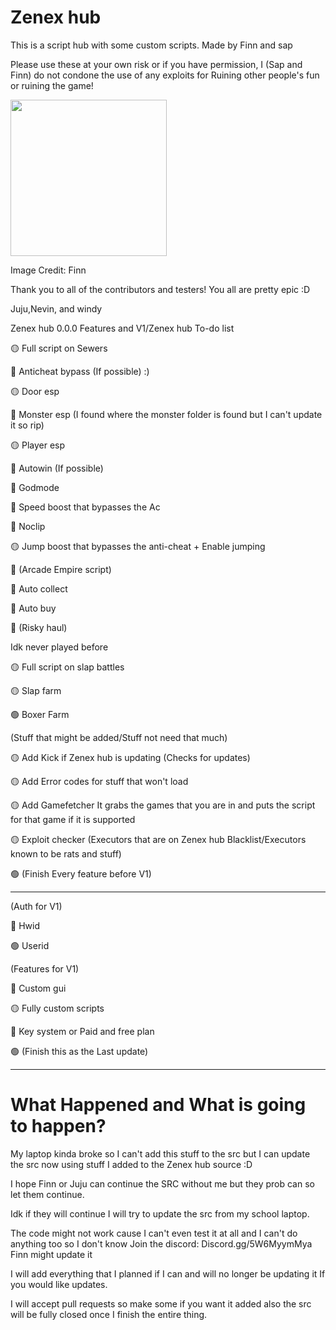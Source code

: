 # Zenex hub
This is a script hub with some custom scripts. Made by Finn and sap

Please use these at your own risk or if you have permission, I (Sap and Finn) do not condone the use of any exploits for Ruining other people's fun or ruining the game!

<img width="250px" src="https://cdn.discordapp.com/icons/1317859948042125342/90f4ec6daa661f34c6c294756cac05aa.webp">

Image Credit: Finn

Thank you to all of the contributors and testers! You all are pretty epic :D

Juju,Nevin, and windy

Zenex hub 0.0.0 Features and V1/Zenex hub To-do list

🟡 Full script on Sewers

🔴 Anticheat bypass (If possible) :)

🟡 Door esp

🔴 Monster esp (I found where the monster folder is found but I can't update it so rip)

🟡 Player esp

🔴 Autowin (If possible)

🔴 Godmode

🔴 Speed boost that bypasses the Ac

🔴 Noclip

🟡 Jump boost that bypasses the anti-cheat + Enable jumping

🔴 (Arcade Empire script)

🔴 Auto collect

🔴 Auto buy

🔴 (Risky haul)

Idk never played before

🟡 Full script on slap battles

🟡 Slap farm

🟢 Boxer Farm

(Stuff that might be added/Stuff not need that much)

🟡 Add Kick if Zenex hub is updating (Checks for updates)

🟡 Add Error codes for stuff that won't load

🟡 Add Gamefetcher It grabs the games that you are in and puts the script for that game if it is supported

🟡 Exploit checker (Executors that are on Zenex hub Blacklist/Executors known to be rats and stuff)

🟢 (Finish Every feature before V1)

-----------------------

(Auth for V1)

🔴 Hwid

🟢 Userid

(Features for V1)

🔴 Custom gui 

🟡 Fully custom scripts

🔴 Key system or Paid and free plan

🟢 (Finish this as the Last update)

-----------------------
# What Happened and What is going to happen?
My laptop kinda broke so I can't add this stuff to the src but I can update the src now using stuff I added to the Zenex hub source :D

I hope Finn or Juju can continue the SRC without me but they prob can so let them continue. 

Idk if they will continue I will try to update the src from my school laptop. 

The code might not work cause I can't even test it at all and I can't do anything too so I don't know Join the discord: Discord.gg/5W6MyymMya Finn might update it

I will add everything that I planned if I can and will no longer be updating it If you would like updates. 

I will accept pull requests so make some if you want it added also the src will be fully closed once I finish the entire thing.


